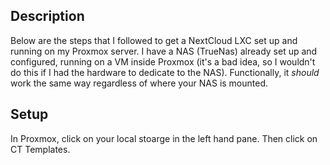 ## Description

Below are the steps that I followed to get a NextCloud LXC set up and running on my Proxmox server. I have a NAS (TrueNas) already set up and configured, running on a VM inside Proxmox (it's a bad idea, so I wouldn't do this if I had the hardware to dedicate to the NAS). Functionally, it *should* work the same way regardless of where your NAS is mounted. 

## Setup

In Proxmox, click on your local stoarge in the left hand pane. Then click on CT Templates. 

